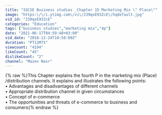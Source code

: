 ```yaml
---
title: "IGCSE Business studies _Chapter 15 Marketing Mix \" Place\""
image: "https:\/\/i.ytimg.com\/vi\/239qxE932cE\/hqdefault.jpg"
vid_id: "239qxE932cE"
categories: "Education"
tags: ["business studies","marketing mix","4p"]
date: "2021-06-17T04:59:48+03:00"
vid_date: "2018-12-24T10:58:09Z"
duration: "PT12M7S"
viewcount: "4194"
likeCount: "45"
dislikeCount: "2"
channel: "Mazen Nasr"
---
```

{% raw %}This Chapter explains the fourth P in the marketing mix (Place) /distribution channels. It explains and illustrates the following points:<br />•  Advantages and disadvantages of different channels<br />• Appropriate distribution channel in given circumstances<br />• Concept of e-commerce<br />•  The opportunities and threats of e-commerce to business and consumers{% endraw %}
